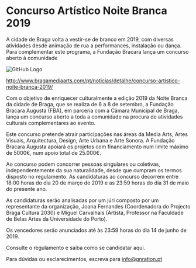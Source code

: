 # Concurso Artístico Noite Branca 2019

A cidade de Braga volta a vestir-se de branco em 2019, com diversas atividades desde animação de rua a performances, instalação ou dança. Para complementar este programa, a Fundação Bracara lança um concurso aberto à comunidade

![GitHub Logo](http://www.bragamediaarts.com/media/filer_public_thumbnails/filer_public/4d/51/4d51118b-39dc-40da-94ec-df6df2188ca1/onoff.jpg__0x600_q85_subsampling-2_upscale.jpg) 

http://www.bragamediaarts.com/pt/noticias/detalhe/concurso-artistico-noite-branca-2019/

Com o objetivo de enriquecer culturalmente a edição 2019 da Noite Branca da cidade de Braga, que se realiza de 6 a 8 de setembro, a Fundação Bracara Augusta (FBA), em parceria com a Câmara Municipal de Braga, lança um concurso aberto a toda a comunidade na procura de atividades culturais complementares ao evento.

Este concurso pretende atrair participações nas áreas da Media Arts, Artes Visuais, Arquitectura, Design, Arte Urbana e Arte Sonora. A Fundação Bracara Augusta apoiará os projetos com financiamento num limite máximo de 5000€, num apoio total de 25.000€.

Ao concurso podem concorrer pessoas singulares ou coletivas, independentemente da sua naturalidade, desde que cumpram os termos disposto no regulamento. As candidaturas ao concurso decorrem entre 18:00 horas do dia 20 de março de 2019 e as 23:59 horas do dia 31 de maio do presente ano. 

As candidaturas serão analisadas por um júri composto por um representante da organização, Joana Fernandes (Coordenadora do Projecto Braga Cultura 2030) e Miguel Carvalhais (Artista, Professor na Faculdade de Belas Artes da Universidade do Porto).

Os vencedores serão anunciados até às 23:59 horas do dia 14 de junho de 2019.

Consulte o regulamento e saiba como se candidatar aqui.

Para dúvidas ou esclarecimentos, escreva para info@gnration.pt

